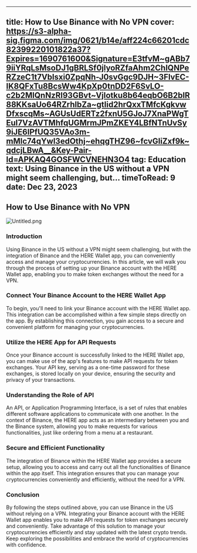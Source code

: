-----
title: How to Use Binance with No VPN
cover: https://s3-alpha-sig.figma.com/img/0621/b14e/aff224c66201cdc82399220101822a37?Expires=1690761600&Signature=E3tfvM~gABb79iiYRqLsMsoDJ1gBRLSf0jlyoRZfaAhm2ChIQNPeRZzeC1t7Vblsxi0ZpqNh-J0svGgc9DJH~3FlvEC-IK8QFxTu8BcsWw4KpXp0tnDD2F6SvLO-c2b2MlQnNzRl93GBvt~VjIotku8b64eqbO6B2bIR88KKsaUo64RZrhlbZa~gtIid2hrQxxTMfcKgkvwDfxscqMs~AGUsUdERTz2fxnU5GJoJ7XnaPWgTEuI7VzAVTMhfqUGMrmJPmZKEY4LBfNTnUvSy9iJE6lPfUQ35VAo3m-mMlc74qYwl3edOthj~ehqgTHZ96~fcvGIiZxf9k~qdcjLBwA__&Key-Pair-Id=APKAQ4GOSFWCVNEHN3O4
tag: Education
text: Using Binance in the US without a VPN might seem challenging, but...
timeToRead: 9
date: Dec 23, 2023
-----


## How to Use Binance with No VPN

![Untitled.png](https://s3.us-west-2.amazonaws.com/secure.notion-static.com/57acd837-e6da-4bec-86d9-961cabc94511/Untitled.png?X-Amz-Algorithm=AWS4-HMAC-SHA256&X-Amz-Content-Sha256=UNSIGNED-PAYLOAD&X-Amz-Credential=AKIAT73L2G45EIPT3X45%2F20230707%2Fus-west-2%2Fs3%2Faws4_request&X-Amz-Date=20230707T015117Z&X-Amz-Expires=3600&X-Amz-Signature=5d1ae6e204b23568182c040cdd86566bb8bd639cab3c114a222688f8f9861876&X-Amz-SignedHeaders=host&x-id=GetObject)


### **Introduction**


Using Binance in the US without a VPN might seem challenging, but with the integration of Binance and the HERE Wallet app, you can conveniently access and manage your cryptocurrencies. In this article, we will walk you through the process of setting up your Binance account with the HERE Wallet app, enabling you to make token exchanges without the need for a VPN.


### **Connect Your Binance Account to the HERE Wallet App**


To begin, you'll need to link your Binance account with the HERE Wallet app. This integration can be accomplished within a few simple steps directly on the app. By establishing this connection, you gain access to a secure and convenient platform for managing your cryptocurrencies.


### **Utilize the HERE App for API Requests**


Once your Binance account is successfully linked to the HERE Wallet app, you can make use of the app's features to make API requests for token exchanges. Your API key, serving as a one-time password for these exchanges, is stored locally on your device, ensuring the security and privacy of your transactions.


### **Understanding the Role of API**


An API, or Application Programming Interface, is a set of rules that enables different software applications to communicate with one another. In the context of Binance, the HERE app acts as an intermediary between you and the Binance system, allowing you to make requests for various functionalities, just like ordering from a menu at a restaurant.


### **Secure and Efficient Functionality**


The integration of Binance within the HERE Wallet app provides a secure setup, allowing you to access and carry out all the functionalities of Binance within the app itself. This integration ensures that you can manage your cryptocurrencies conveniently and efficiently, without the need for a VPN.


### **Conclusion**


By following the steps outlined above, you can use Binance in the US without relying on a VPN. Integrating your Binance account with the HERE Wallet app enables you to make API requests for token exchanges securely and conveniently. Take advantage of this solution to manage your cryptocurrencies efficiently and stay updated with the latest crypto trends. Keep exploring the possibilities and embrace the world of cryptocurrencies with confidence.

